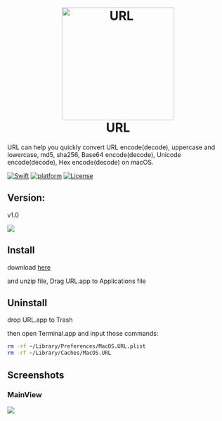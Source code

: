 <h1 align="center">
  <img src="https://github.com/paradiseduo/URL/blob/master/img/icon.png" alt="URL" width="256">
  <br>
  URL
  <br>
</h1>

URL can help you quickly convert URL encode(decode), uppercase and lowercase, md5, sha256, Base64 encode(decode), Unicode encode(decode), Hex encode(decode) on macOS.

[![Swift](https://img.shields.io/badge/swift-5.2-orange.svg)](https://swift.org/)
[![platform](https://img.shields.io/badge/platform-macOS-green.svg)](https://github.com/MobSF/Mobile-Security-Framework-MobSF/)
[![License](https://img.shields.io/:license-GPL--3.0--only-blue.svg)](https://www.gnu.org/licenses/gpl-3.0.html)

## Version:

v1.0

![](https://github.com/paradiseduo/URL/blob/master/img/version.jpg)



## Install
download [here](https://github.com/paradiseduo/URL/releases)

and unzip file, Drag URL.app to Applications file

## Uninstall
drop URL.app to Trash

then open Terminal.app and input those commands:
```bash
rm -rf ~/Library/Preferences/MacOS.URL.plist
rm -rf ~/Library/Caches/MacOS.URL
```

## Screenshots

### MainView
![](https://github.com/paradiseduo/URL/blob/master/img/main.jpg)
